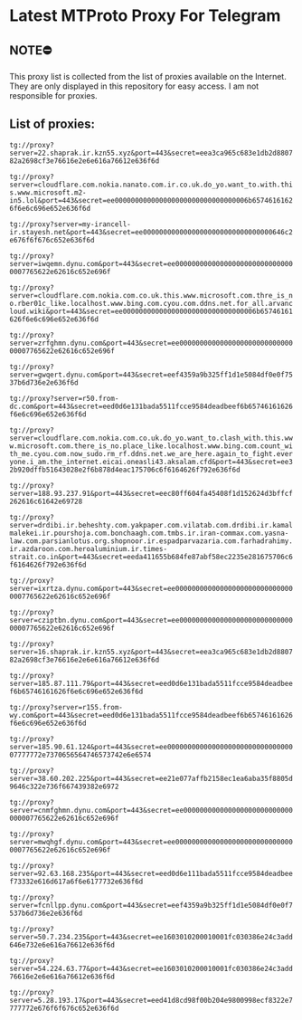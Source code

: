 # Latest MTProto Proxy For Telegram

## NOTE⛔

This proxy list is collected from the list of proxies available on the Internet. They are only displayed in this repository for easy access. I am not responsible for proxies.

## List of proxies:

`tg://proxy?server=22.shaprak.ir.kzn55.xyz&port=443&secret=eea3ca965c683e1db2d880782a2698cf3e76616e2e6e616a76612e636f6d`

`tg://proxy?server=cloudflare.com.nokia.nanato.com.ir.co.uk.do_yo.want_to.with.this.www.microsoft.m2-in5.lol&port=443&secret=ee000000000000000000000000000000006b65746161626f6e6c696e652e636f6d`

`tg://proxy?server=my-irancell-ir.stayesh.net&port=443&secret=ee00000000000000000000000000000000646c2e676f6f676c652e636f6d`

`tg://proxy?server=iwqemn.dynu.com&port=443&secret=ee000000000000000000000000000000007765622e62616c652e696f`

`tg://proxy?server=cloudflare.com.nokia.com.co.uk.this.www.microsoft.com.thre_is_no.rber01c_like.localhost.www.bing.com.cyou.com.ddns.net.for_all.arvancloud.wiki&port=443&secret=ee000000000000000000000000000000006b65746161626f6e6c696e652e636f6d`

`tg://proxy?server=zrfghmn.dynu.com&port=443&secret=ee000000000000000000000000000000007765622e62616c652e696f`

`tg://proxy?server=gwqert.dynu.com&port=443&secret=eef4359a9b325ff1d1e5084df0e0f7537b6d736e2e636f6d`

`tg://proxy?server=r50.from-dc.com&port=443&secret=eed0d6e131bada5511fcce9584deadbeef6b65746161626f6e6c696e652e636f6d`

`tg://proxy?server=cloudflare.com.nokia.com.co.uk.do_yo.want_to.clash_with.this.www.microsoft.com.there_is_no.place_like.localhost.www.bing.com.count_with_me.cyou.com.now_sudo.rm_rf.ddns.net.we_are_here.again_to_fight.everyone.i_am.the_internet.eicai.oneasli43.aksalam.cfd&port=443&secret=ee32b920dffb51643028e2f6b878d4eac175706c6f6164626f792e636f6d`

`tg://proxy?server=188.93.237.91&port=443&secret=eec80ff604fa45408f1d152624d3bffcf262616c61642e69728`

`tg://proxy?server=drdibi.ir.beheshty.com.yakpaper.com.vilatab.com.drdibi.ir.kamalmalekei.ir.pourshoja.com.bonchaagh.com.tmbs.ir.iran-commax.com.yasna-law.com.parsianlotus.org.shopnoor.ir.espadparvazaria.com.farhadrahimy.ir.azdaroon.com.heroaluminium.ir.times-strait.co.in&port=443&secret=eeda411655b684fe87abf58ec2235e281675706c6f6164626f792e636f6d`

`tg://proxy?server=ixrtza.dynu.com&port=443&secret=ee000000000000000000000000000000007765622e62616c652e696f`

`tg://proxy?server=cziptbn.dynu.com&port=443&secret=ee000000000000000000000000000000007765622e62616c652e696f`

`tg://proxy?server=16.shaprak.ir.kzn55.xyz&port=443&secret=eea3ca965c683e1db2d880782a2698cf3e76616e2e6e616a76612e636f6d`

`tg://proxy?server=185.87.111.79&port=443&secret=eed0d6e131bada5511fcce9584deadbeef6b65746161626f6e6c696e652e636f6d`

`tg://proxy?server=r155.from-wy.com&port=443&secret=eed0d6e131bada5511fcce9584deadbeef6b65746161626f6e6c696e652e636f6d`

`tg://proxy?server=185.90.61.124&port=443&secret=ee000000000000000000000000000000007777772e7370656564746573742e6e6574`

`tg://proxy?server=38.60.202.225&port=443&secret=ee21e077affb2158ec1ea6aba35f8805d9646c322e736f667439382e6972`

`tg://proxy?server=cnmfghmn.dynu.com&port=443&secret=ee000000000000000000000000000000007765622e62616c652e696f`

`tg://proxy?server=mwqhgf.dynu.com&port=443&secret=ee000000000000000000000000000000007765622e62616c652e696f`

`tg://proxy?server=92.63.168.235&port=443&secret=eed0d6e111bada5511fcce9584deadbeef73332e616d617a6f6e6177732e636f6d`

`tg://proxy?server=fcnllpp.dynu.com&port=443&secret=eef4359a9b325ff1d1e5084df0e0f7537b6d736e2e636f6d`

`tg://proxy?server=50.7.234.235&port=443&secret=ee1603010200010001fc030386e24c3add646e732e6e616a76612e636f6d`

`tg://proxy?server=54.224.63.77&port=443&secret=ee1603010200010001fc030386e24c3add76616e2e6e616a76612e636f6d`

`tg://proxy?server=5.28.193.17&port=443&secret=eed41d8cd98f00b204e9800998ecf8322e7777772e676f6f676c652e636f6d`

